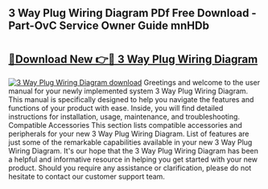 ## 3 Way Plug Wiring Diagram PDf Free Download - Part-OvC Service Owner Guide mnHDb

# <h2><a href="http://dfnyzl.blite.top/?on=3+Way+Plug+Wiring+Diagram">🔗Download New 👉🔴 3 Way Plug Wiring Diagram</a></h2>

[![3 Way Plug Wiring Diagram download](https://i.imgur.com/lujVjoI.png)](http://dfnyzl.blite.top/?on=3+Way+Plug+Wiring+Diagram)
Greetings and welcome to the user manual for your newly implemented system 3 Way Plug Wiring Diagram. This manual is specifically designed to help you navigate the features and functions of your product with ease. Inside, you will find detailed instructions for installation, usage, maintenance, and troubleshooting. Compatible Accessories This section lists compatible accessories and peripherals for your new 3 Way Plug Wiring Diagram. List of features are just some of the remarkable capabilities available in your new 3 Way Plug Wiring Diagram. It's our hope that the 3 Way Plug Wiring Diagram has been a helpful and informative resource in helping you get started with your new product. Should you require any assistance or clarification, please do not hesitate to contact our customer support team.
